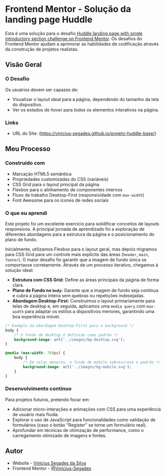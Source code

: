 # Frontend Mentor - Solução da landing page Huddle

Esta é uma solução para o desafio [Huddle landing page with single introductory section challenge on Frontend Mentor](https://www.frontendmentor.io/challenges/huddle-landing-page-with-a-single-introductory-section-B_2Wvxgi0). Os desafios do Frontend Mentor ajudam a aprimorar as habilidades de codificação através da construção de projetos realistas.

## Visão Geral

### O Desafio

Os usuários devem ser capazes de:

  - Visualizar o layout ideal para a página, dependendo do tamanho da tela do dispositivo.
  - Ver os estados de *hover* para todos os elementos interativos na página.

### Links

  - URL do Site: (https://vinicius-segades.github.io/projeto-huddle-base/)

## Meu Processo

### Construído com

  - Marcação HTML5 semântica
  - Propriedades customizadas do CSS (variáveis)
  - CSS Grid para o layout principal da página
  - Flexbox para o alinhamento de componentes internos
  - Fluxo de trabalho Desktop-First (responsividade com `max-width`)
  - Font Awesome para os ícones de redes sociais

### O que eu aprendi

Este projeto foi um excelente exercício para solidificar conceitos de layouts responsivos. A principal jornada de aprendizado foi a exploração de diferentes abordagens para a estrutura da página e o posicionamento do plano de fundo.

Inicialmente, utilizamos Flexbox para o layout geral, mas depois migramos para CSS Grid para um controle mais explícito das áreas (`header`, `main`, `footer`). O maior desafio foi garantir que a imagem de fundo única se comportasse corretamente. Através de um processo iterativo, chegamos à solução ideal:

  - **Estrutura com CSS Grid:** Define as áreas principais da página de forma clara.
  - **Plano de Fundo no `body`:** Garante que a imagem de fundo seja contínua e cubra a página inteira sem quebras ou repetições indesejadas.
  - **Abordagem Desktop-First:** Construímos o layout primariamente para telas de desktop e, em seguida, aplicamos uma `media query` com `max-width` para adaptar os estilos a dispositivos menores, garantindo uma boa experiência móvel.

<!-- end list -->

```css
/* Exemplo da abordagem Desktop-First para o background */
body {
    /* O fundo de desktop é definido como padrão */
    background-image: url('../images/bg-desktop.svg');
}

@media (max-width: 768px) {
    body {
        /* Em telas menores, o fundo de mobile sobrescreve o padrão */
        background-image: url('../images/bg-mobile.svg');
    }
}
```

### Desenvolvimento contínuo

Para projetos futuros, pretendo focar em:

  - Adicionar micro-interações e animações com CSS para uma experiência de usuário mais fluida.
  - Explorar o uso de JavaScript para funcionalidades como validação de formulários (caso o botão "Register" se torne um formulário real).
  - Aprofundar em técnicas de otimização de performance, como o carregamento otimizado de imagens e fontes.

## Autor

  - Website - [Vinícius Segades da Silva](https://github.com/Vinicius-Segades)
  - Frontend Mentor - [@Vinicius-Segades](https://www.frontendmentor.io/profile/Vinicius-Segades)
